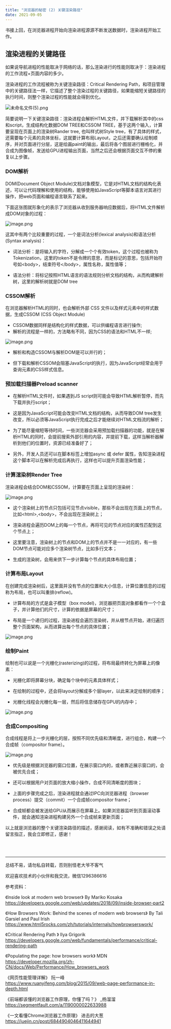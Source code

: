 ```yaml
---
title: "浏览器的秘密 (2) 关键渲染路径"
date: 2021-09-05
---
```



书接上回，在浏览器进程开始向渲染进程源源不断发送数据时，渲染进程开始工作。

## 渲染进程的关键路径
如果说导航进程的性能取决于网络的话，那么渲染进行的性能则取决于：渲染进程的工作流程+页面内容的多少。

渲染进程的工作流程被称为关键渲染路径：Critical Rendering Path，和项目管理中的关键路径法一样，它描述了整个渲染过程的关键路径，如果能缩短关键路径的执行时间，则整个渲染过程的性能就会得到优化。

![未命名文件(5).png](https://p9-juejin.byteimg.com/tos-cn-i-k3u1fbpfcp/42977c043eb84ac6bfcf6df81b10e5f3~tplv-k3u1fbpfcp-watermark.image)

简要说明一下关键渲染路径：渲染进程会解析HTML文件，并下载解析其中的css和script，生成结构化数据DOM TREE和CSSOM TREE，基于这两个输入，计算要呈现在页面上的渲染树Rander tree, 也叫样式树Style tree，有了具体的样式，还需要每个元素的具体坐标，这就要计算布局Layout，之后还需要确认绘制顺序，并对页面进行分层，这是绘画paint的输出，最后将各个图层进行栅格化，并合成为图像帧，发送给GPU进程输出页面，当然之后还会根据页面交互不停的重复以上步骤。

### DOM解析
DOM(Document Object Module)文档对象模型，它是对HTML文档的结构化表述，可以让代码理解和使用的结构，能够使用如JavaScript等脚本语言对其进行操作，把web页面和编程语言联系了起来。

下面这张图就形象化的表示了浏览器从收到服务器响应数据后，将HTML文件解析成DOM对象的过程：

![image.png](https://p6-juejin.byteimg.com/tos-cn-i-k3u1fbpfcp/963c7c21773546a4a0aa7e9e44fcbf5d~tplv-k3u1fbpfcp-watermark.image)

这其中有两个比较重要的过程，一个是词法分析(lexical analysis)和语法分析(Syntax analysis)：

- 词法分析：是将输入的字符，分解成一个个有效token，这个过程也被称为Tokenization，这里的token不是令牌的意思，而是标记的意思，包括开始符号如\<body>，结束符号\</body>，属性名称，属性值等；

- 语法分析：将标记按照HTML语言的语法规则分析文档的结构，从而构建解析树，这里的解析树就是DOM tree

### CSSOM解析
在浏览器解析HTML的同时，也会解析外部 CSS 文件以及样式元素中的样式数据，生成CSSOM (CSS Object Module)

- CSSOM数据同样是结构化的样式数据，可以供编程语言进行操作;
- 解析的流程是一样的，方法略有不同，因为CSS的语法和HTML不一样;

![image.png](https://p3-juejin.byteimg.com/tos-cn-i-k3u1fbpfcp/d45fb287e03040e38ae9ef8011d6c5e9~tplv-k3u1fbpfcp-watermark.image)

- 解析和构造CSSOM与解析DOM是可以并行的；

- 但下载和解析CSSOM会阻塞JavaScript的执行，因为JavaScript经常会用于查询元素的CSS样式信息。

### 预加载扫描器Preload scanner

- 在解析HTML文件时，如果遇到JS script则可能会导致HTML解析暂停，而先下载并执行script；

- 这是因为JavaScript可能会改变HTML文档的结构，从而导致DOM tree发生改变，所以必须等JavaScript执行完成之后才能继续对HTML文档流的解析；

- 为了能尽量缩短等待时间，一些浏览器会采用预加载扫描器的功能，就是在解析HTML的同时，会提前搜索外部引用的内容，并提前下载，这样当解析器解析到他们的位置时，资源已经准备好了；

- 另外，开发人员还可以在脚本标签上增加async 或 defer 属性，告知渲染进程这个脚本可以在解析完成后再执行，这样也可以提升页面渲染性能；

### 计算渲染树Render Tree

渲染进程会结合DOM和CSSOM，计算要在页面上呈现的渲染树：

![image.png](https://p3-juejin.byteimg.com/tos-cn-i-k3u1fbpfcp/90062360802242ee9352b33608981540~tplv-k3u1fbpfcp-watermark.image)
- 这个渲染树上的节点只包括可见节点visible，那些不会出现在页面上的节点，比如\<html>,\<body>，不会出现在渲染树上；

- 渲染进程会遍历DOM上的每一个节点，再将可见的节点对应的属性匹配到这个节点上；

- 这里要注意，渲染树上的节点和DOM上的节点并不是一一对应的，有一些DOM节点可能对应多个渲染树节点，比如多行文本；

- 生成的渲染树，会用来供下一步计算每个节点的具体布局位置；

### 计算布局Layout
在创建完成渲染树后，这里面并没有节点的位置和大小信息，计算位置信息的过程称为布局，也可以叫重排(reflow)。

- 计算布局的方式是盒子模型（box model)，浏览器把页面对象都看作一个个盒子，并计算他们的尺寸，计算的依据是屏幕的尺寸；

- 布局是一个递归的过程，渲染进程会遍历渲染树，并从根节点开始，递归遍历整个页面架构，从而进算出每个节点的具体位置；

![image.png](https://p1-juejin.byteimg.com/tos-cn-i-k3u1fbpfcp/5a650e3b386041e2a77e1f3c9a6ad8fb~tplv-k3u1fbpfcp-watermark.image)

### 绘制Paint

绘制也可以说是一个光栅化(rasterizing)的过程，将布局最终转化为屏幕上的像素：

- 光栅化即将屏幕分块，确定每个块中的元素具体样式；

- 在绘制的过程中，还会将layout分解成多个层layer，以此来决定绘制的顺序；

- 光栅化线程会光栅化每一层，然后将信息储存在GPU的内存中；

![image.png](https://p3-juejin.byteimg.com/tos-cn-i-k3u1fbpfcp/691d718b07d24a2aa1803a79d9c8a230~tplv-k3u1fbpfcp-watermark.image)

### 合成Compositing

合成线程是将上一步光栅化的层，按照不同优先级和清晰度，进行组合，构建一个合成帧（compositor frame）。

![image.png](https://p1-juejin.byteimg.com/tos-cn-i-k3u1fbpfcp/c915605d2b884c1daf75f5eb596fc7fa~tplv-k3u1fbpfcp-watermark.image)

- 优先级是根据浏览器的窗口位置，在展示窗口内的，或者靠近展示窗口的，会被优先合成；

- 还可以根据用户对页面的放大缩小操作，合成不同清晰度的图块；

- 上面的步骤完成之后，渲染进程就会通过IPC向浏览器进程（browser process）提交（commit）一个合成帧compositor frame；

- 合成帧都会被发送给GPU从而展示在屏幕上。如果浏览器监听到页面滚动事件，就会通知渲染进程构建另外一个合成帧来更新页面；

以上就是浏览器的整个关键渲染路径的描述，感谢阅读，如有不准确和错误之处请留言指正，我会立即修正，感谢！

<br/>
<br/>
<hr/>



总结不易，请勿私自转载，否则别怪老大爷不客气

欢迎喜欢技术的小伙伴和我交流，微信1296386616

参考资料：

《Inside look at modern web browser》 By Mariko Kosaka
https://developers.google.com/web/updates/2018/09/inside-browser-part2

《How Browsers Work: Behind the scenes of modern web browsers》 
By Tali Garsiel and Paul Irish
https://www.html5rocks.com/zh/tutorials/internals/howbrowserswork/


《Critical Rendering Path 》 Ilya Grigorik
https://developers.google.com/web/fundamentals/performance/critical-rendering-path


《Populating the page: how browsers work》 MDN
https://developer.mozilla.org/zh-CN/docs/Web/Performance/How_browsers_work

《网页性能管理详解》 阮一峰
https://www.ruanyifeng.com/blog/2015/09/web-page-performance-in-depth.html

《前端都该懂的浏览器工作原理，你懂了吗？》  \_杨溜溜
https://segmentfault.com/a/1190000022633988

《一文看懂Chrome浏览器工作原理》 进击的大葱
https://juejin.cn/post/6844904046411644941
